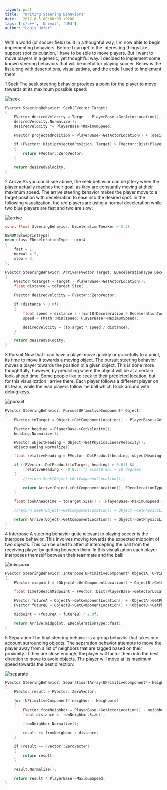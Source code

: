 ```yaml
---
layout: post
title:  "Writing Steering Behaviors"
date:   2017-6-5 00:00:00 +0200
tags: ['c/c++', 'Unreal', 'UE4']
author: "Louis Hofer"
---
```


With a world (or soccer field) built in a thoughful way, I'm now able to begin implementing behaviors.
Before I can get to the interesting things like support spot calculation, I have to be able to move players.
But I want to move players in a generic, yet thoughtful way.
I decided to implement some known steering behaviors that will be useful for playing soccer.
Below is the list along with descriptions, visualizations, and the code I used to implement them.

1 Seek
The seek steering behavior provides a point for the player to move towards at its maximum possible speed:

![seek](http://louishofer.com/gifs/Seek2.gif "Seek")

```c
FVector SteeringBehavior::Seek(FVector Target)
{
	FVector desiredVelocity = Target - PlayerBase->GetActorLocation();
	desiredVelocity.Normalize();
	desiredVelocity *= PlayerBase->MaximumSpeed;

	FVector projectedPosition = PlayerBase->GetActorLocation() + (desiredVelocity * Delta);

	if (FVector::Dist(projectedPosition, Target) > FVector::Dist(PlayerBase->GetActorLocation(), Target))
	{
		return FVector::ZeroVector;
	}

	return desiredVelocity;
}
```

2 Arrive
As you could see above, the seek behavior can be jittery when the player actually reaches their goal, as they are constantly moving at their maximum speed.
The arrive steering behavior makes the player move to a target position with deceleration to ease into the desired spot.
In the following visualization, the red players are using a normal deceleration while two blue players are fast and two are slow:

![arrive](http://louishofer.com/gifs/Arrive2.gif "Arrive")

```c
const float SteeringBehavior::DecelerationTweaker = 0.3f;

UENUM(BlueprintType)
enum class EDecelerationType : uint8
{
	fast = 1,
	normal = 2,
	slow = 3,
};

FVector SteeringBehavior::Arrive(FVector Target, EDecelerationType Deceleration)
{
	FVector toTarget = Target - PlayerBase->GetActorLocation();
	float distance = toTarget.Size();

	FVector desiredVelocity = FVector::ZeroVector;

	if (distance > 0.0f)
	{
		float speed = distance / ((uint8)Deceleration * DecelerationTweaker);
		speed = FMath::Min(speed, PlayerBase->MaximumSpeed);

		desiredVelocity = (toTarget * speed / distance);
	}

	return desiredVelocity;
}
```

3 Pursuit
Now that I can have a player move quickly or gracefully to a point, its time to move it towards a moving object.
The pursuit steering behavior moves a player towards the position of a given object.
This is done more thoughtfully, however, by predicting where the object will be at a certain look-ahead time.
Some people like to seek to their predicted location, but for this visualization I arrive there.
Each player follows a different player on its team, while the lead players follow the ball which I kick around with debug keys.

![pursuit](http://louishofer.com/gifs/Pursuit2.gif "Pursuit")

```c
FVector SteeringBehavior::Pursue(UPrimitiveComponent* Object)
{
	FVector toTarget = Object->GetComponentLocation() - PlayerBase->GetActorLocation();

	FVector heading = PlayerBase->GetVelocity();
	heading.Normalize();

	FVector objectHeading = Object->GetPhysicsLinearVelocity();
	objectHeading.Normalize();

	float relativeHeading = FVector::DotProduct(heading, objectHeading);

	if ((FVector::DotProduct(toTarget, heading) > 0.0f) &&
		(relativeHeading < -0.95)) // acos(0.95) = 18 degrees
	{
		//return Seek(Object->GetComponentLocation());

		return Arrive(Object->GetComponentLocation(), EDecelerationType::fast);
	}

	float lookAheadTime = toTarget.Size() / (PlayerBase->MaximumSpeed + Object->GetPhysicsLinearVelocity().Size());

	//return Seek(Object->GetComponentLocation() + Object->GetPhysicsLinearVelocity() * lookAheadTime);

	return Arrive(Object->GetComponentLocation() + Object->GetPhysicsLinearVelocity() * lookAheadTime, EDecelerationType::fast);
}
```

4 Interpose
A steering behavior quite relevant to playing soccer is the interpose behavior.
This involves moving towards the expected midpoint of two objects.
This can be used to attempt intercepting the ball from the receiving player by getting between them.
In this visualization each player interposes themself between their teammate and the ball:

![interpose](http://louishofer.com/gifs/Interpose2.gif "Interpose")

```c
FVector SteeringBehavior::Interpose(UPrimitiveComponent* ObjectA, UPrimitiveComponent* ObjectB)
{
	FVector midpoint = (ObjectA->GetComponentLocation() + ObjectB->GetComponentLocation()) / 2.0f;

	float timeToReachMidpoint = FVector::Dist(PlayerBase->GetActorLocation(), midpoint) / PlayerBase->MaximumSpeed;

	FVector futureA = ObjectA->GetComponentLocation() + (ObjectA->GetPhysicsLinearVelocity() * timeToReachMidpoint);
	FVector futureB = ObjectB->GetComponentLocation() + (ObjectB->GetPhysicsLinearVelocity() * timeToReachMidpoint);

	midpoint = (futureA + futureB) / 2.0f;

	return Arrive(midpoint, EDecelerationType::fast);
}
```

5 Separation
The final steering behavior is a group behavior that takes into account surrounding objects.
The separation behavior attempts to move the player away from a list of neighbors that are tagged based on their proximity.
If they are close enough, the player will factor them into the best direction to move to avoid objects.
The player will move at its maximum speed towards the best direction:

![separate](http://louishofer.com/gifs/Separate2.gif "Separate")

```c
FVector SteeringBehavior::Separation(TArray<UPrimitiveComponent*> Neighbors)
{
	FVector result = FVector::ZeroVector;

	for (UPrimitiveComponent* neighbor : Neighbors)
	{
		FVector fromNeighbor = PlayerBase->GetActorLocation() - neighbor->GetComponentLocation();
		float distance = fromNeighbor.Size();

		fromNeighbor.Normalize();

		result += fromNeighbor / distance;
	}

	if (result == FVector::ZeroVector)
	{
		return result;
	}

	result.Normalize();

	return result * PlayerBase->MaximumSpeed;
}
```